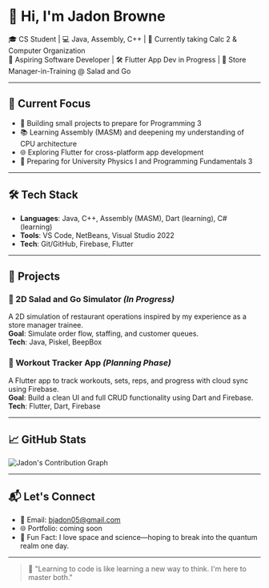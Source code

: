 # 👋 Hi, I'm Jadon Browne

🎓 CS Student | 💻 Java, Assembly, C++ | 🧠 Currently taking Calc 2 & Computer Organization  
📱 Aspiring Software Developer | 🛠️ Flutter App Dev in Progress | 🥗 Store Manager-in-Training @ Salad and Go  

---

## 🧠 Current Focus

- 🔭 Building small projects to prepare for Programming 3  
- 📚 Learning Assembly (MASM) and deepening my understanding of CPU architecture  
- 🌐 Exploring Flutter for cross-platform app development  
- 📐 Preparing for University Physics I and Programming Fundamentals 3  

---

## 🛠️ Tech Stack

- **Languages**: Java, C++, Assembly (MASM), Dart (learning), C# (learning)  
- **Tools**: VS Code, NetBeans, Visual Studio 2022  
- **Tech**: Git/GitHub, Firebase, Flutter  

---

## 📂 Projects

### 🥗 2D Salad and Go Simulator *(In Progress)*  
A 2D simulation of restaurant operations inspired by my experience as a store manager trainee.  
**Goal**: Simulate order flow, staffing, and customer queues.  
**Tech**: Java, Piskel, BeepBox

### 💪 Workout Tracker App *(Planning Phase)*  
A Flutter app to track workouts, sets, reps, and progress with cloud sync using Firebase.  
**Goal**: Build a clean UI and full CRUD functionality using Dart and Firebase.  
**Tech**: Flutter, Dart, Firebase

---

## 📈 GitHub Stats

![Jadon's Contribution Graph](https://github-contribution-grid.vercel.app/api?username=drogaws&color=green)





---

## 📬 Let's Connect

- 📧 Email: bjadon05@gmail.com  
- 🌐 Portfolio: coming soon  
- 🧠 Fun Fact: I love space and science—hoping to break into the quantum realm one day.

---

> 🚀 "Learning to code is like learning a new way to think. I'm here to master both."

